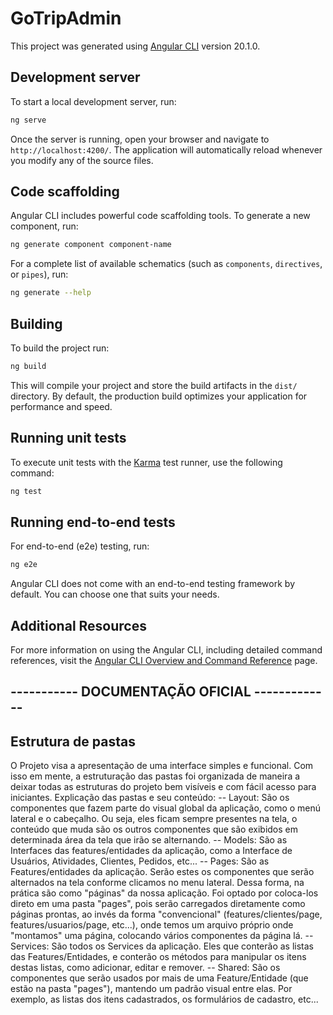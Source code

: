 # GoTripAdmin

This project was generated using [Angular CLI](https://github.com/angular/angular-cli) version 20.1.0.

## Development server

To start a local development server, run:

```bash
ng serve
```

Once the server is running, open your browser and navigate to `http://localhost:4200/`. The application will automatically reload whenever you modify any of the source files.

## Code scaffolding

Angular CLI includes powerful code scaffolding tools. To generate a new component, run:

```bash
ng generate component component-name
```

For a complete list of available schematics (such as `components`, `directives`, or `pipes`), run:

```bash
ng generate --help
```

## Building

To build the project run:

```bash
ng build
```

This will compile your project and store the build artifacts in the `dist/` directory. By default, the production build optimizes your application for performance and speed.

## Running unit tests

To execute unit tests with the [Karma](https://karma-runner.github.io) test runner, use the following command:

```bash
ng test
```

## Running end-to-end tests

For end-to-end (e2e) testing, run:

```bash
ng e2e
```

Angular CLI does not come with an end-to-end testing framework by default. You can choose one that suits your needs.

## Additional Resources

For more information on using the Angular CLI, including detailed command references, visit the [Angular CLI Overview and Command Reference](https://angular.dev/tools/cli) page.



## ----------- DOCUMENTAÇÃO OFICIAL -------------

## Estrutura de pastas

O Projeto visa a apresentação de uma interface simples e funcional. Com isso em mente, a estruturação das pastas foi organizada de maneira a deixar todas as estruturas do projeto bem visíveis e com fácil acesso para iniciantes. Explicação das pastas e seu conteúdo:
-- Layout: São os componentes que fazem parte do visual global da aplicação, como o menú lateral e o cabeçalho. Ou seja, eles ficam sempre presentes na tela, o conteúdo que muda são os outros componentes que são exibidos em determinada área da tela que irão se alternando.
-- Models: São as Interfaces das features/entidades da aplicação, como a Interface de Usuários, Atividades, Clientes, Pedidos, etc...
-- Pages: São as Features/entidades da aplicação. Serão estes os componentes que serão alternados na tela conforme clicamos no menu lateral. Dessa forma, na prática são como "páginas" da nossa aplicação. Foi optado por coloca-los direto em uma pasta "pages", pois serão carregados diretamente como páginas prontas, ao invés da forma "convencional" (features/clientes/page, features/usuarios/page, etc...), onde temos um arquivo próprio onde "montamos" uma página, colocando vários componentes da página lá.
-- Services: São todos os Services da aplicação. Eles que conterão as listas das Features/Entidades, e conterão os métodos para manipular os itens destas listas, como adicionar, editar e remover.
-- Shared: São os componentes que serão usados por mais de uma Feature/Entidade (que estão na pasta "pages"), mantendo um padrão visual entre elas. Por exemplo, as listas dos itens cadastrados, os formulários de cadastro, etc...
